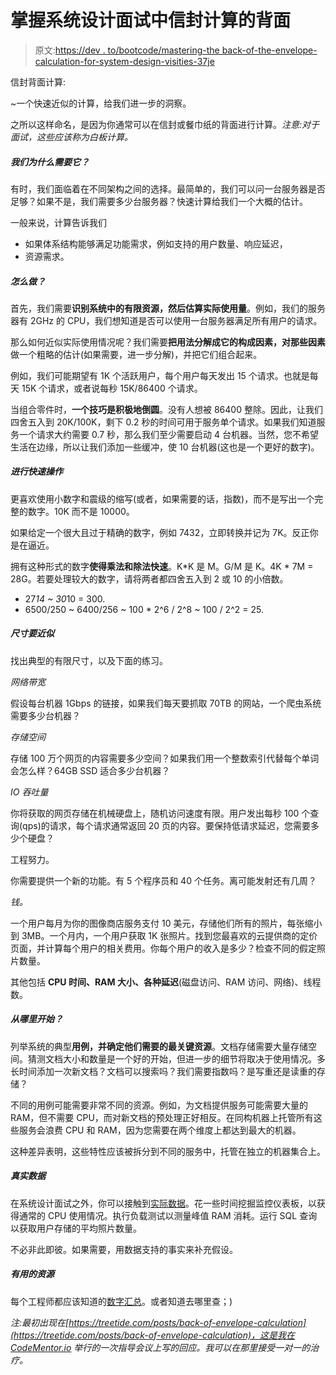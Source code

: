 # 掌握系统设计面试中信封计算的背面

> 原文:[https://dev . to/bootcode/mastering-the back-of-the-envelope-calculation-for-system-design-visities-37je](https://dev.to/bootcode/mastering-back-of-the-envelope-calculation-for-system-design-interviews-37je)

信封背面计算:

~一个快速近似的计算，给我们进一步的洞察。

之所以这样命名，是因为你通常可以在信封或餐巾纸的背面进行计算。*注意:对于面试，这些应该称为白板计算。*

##### [](#why-do-we-need-it)我们为什么需要它？

有时，我们面临着在不同架构之间的选择。最简单的，我们可以问一台服务器是否足够？如果不是，我们需要多少台服务器？快速计算给我们一个大概的估计。

一般来说，计算告诉我们

*   如果体系结构能够满足功能需求，例如支持的用户数量、响应延迟，
*   资源需求。

##### [](#how-to-do-it)怎么做？

首先，我们需要**识别系统中的有限资源，然后估算实际使用量**。例如，我们的服务器有 2GHz 的 CPU，我们想知道是否可以使用一台服务器满足所有用户的请求。

那么如何近似实际使用情况呢？我们需要**把用法分解成它的构成因素，对那些因素**做一个粗略的估计(如果需要，进一步分解)，并把它们组合起来。

例如，我们可能期望有 1K 个活跃用户，每个用户每天发出 15 个请求。也就是每天 15K 个请求，或者说每秒 15K/86400 个请求。

当组合零件时，**一个技巧是积极地倒圆**。没有人想被 86400 整除。因此，让我们四舍五入到 20K/100K，剩下 0.2 秒的时间可用于服务单个请求。如果我们知道服务一个请求大约需要 0.7 秒，那么我们至少需要启动 4 台机器。当然，您不希望生活在边缘，所以让我们添加一些缓冲，使 10 台机器(这也是一个更好的数字)。

##### [](#on-quick-operations)进行快速操作

更喜欢使用小数字和震级的缩写(或者，如果需要的话，指数)，而不是写出一个完整的数字。10K 而不是 10000。

如果给定一个很大且过于精确的数字，例如 7432，立即转换并记为 7K。反正你是在逼近。

拥有这种形式的数字**使得乘法和除法快速**。K*K 是 M。G/M 是 K。4K * 7M = 28G。若要处理较大的数字，请将两者都四舍五入到 2 或 10 的小倍数。

*   27*14 ~ 30*10 = 300.
*   6500/250 ~ 6400/256 ~ 100 * 2^6 / 2^8 ~ 100 / 2^2 = 25.

##### [](#dimensions-to-approximate)尺寸要近似

找出典型的有限尺寸，以及下面的练习。

*网络带宽*

假设每台机器 1Gbps 的链接，如果我们每天要抓取 70TB 的网站，一个爬虫系统需要多少台机器？

*存储空间*

存储 100 万个网页的内容需要多少空间？如果我们用一个整数索引代替每个单词会怎么样？64GB SSD 适合多少台机器？

*IO 吞吐量*

你将获取的网页存储在机械硬盘上，随机访问速度有限。用户发出每秒 100 个查询(qps)的请求，每个请求通常返回 20 页的内容。要保持低请求延迟，您需要多少个硬盘？

工程努力。

你需要提供一个新的功能。有 5 个程序员和 40 个任务。离可能发射还有几周？

*钱。*

一个用户每月为你的图像商店服务支付 10 美元，存储他们所有的照片，每张缩小到 3MB。一个月内，一个用户获取 1K 张照片。找到您最喜欢的云提供商的定价页面，并计算每个用户的相关费用。你每个用户的收入是多少？检查不同的假定照片数量。

其他包括 **CPU 时间、RAM 大小、各种延迟**(磁盘访问、RAM 访问、网络)、线程数。

##### [](#where-to-start)从哪里开始？

列举系统的典型**用例，并确定他们需要的最关键资源**。文档存储需要大量存储空间。猜测文档大小和数量是一个好的开始，但进一步的细节将取决于使用情况。多长时间添加一次新文档？文档可以搜索吗？我们需要指数吗？是写重还是读重的存储？

不同的用例可能需要非常不同的资源。例如，为文档提供服务可能需要大量的 RAM，但不需要 CPU，而对新文档的预处理正好相反。在同构机器上托管所有这些服务会浪费 CPU 和 RAM，因为您需要在两个维度上都达到最大的机器。

这种差异表明，这些特性应该被拆分到不同的服务中，托管在独立的机器集合上。

##### [](#real-data)真实数据

在系统设计面试之外，你可以接触到[实际数据](https://dilbert.com/strip/2010-08-11)。花一些时间挖掘监控仪表板，以获得通常的 CPU 使用情况。执行负载测试以测量峰值 RAM 消耗。运行 SQL 查询以获取用户存储的平均照片数量。

不必非此即彼。如果需要，用数据支持的事实来补充假设。

##### [](#useful-resources)有用的资源

每个工程师都应该知道的[数字汇总](https://gist.github.com/jboner/2841832)。或者知道去哪里查；)

*注:最初出现在[https://treetide.com/posts/back-of-envelope-calculation](https://treetide.com/posts/back-of-envelope-calculation)，这是我在 [CodeMentor.io](https://www.codementor.io/robinpalotai) 举行的一次指导会议上写的回应。我可以在那里接受一对一的治疗。*